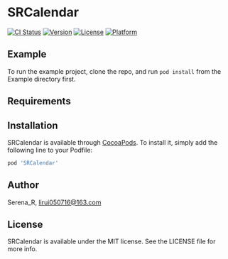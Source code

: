 # SRCalendar

[![CI Status](http://img.shields.io/travis/305369570@qq.com/SRCalendar.svg?style=flat)](https://travis-ci.org/305369570@qq.com/SRCalendar)
[![Version](https://img.shields.io/cocoapods/v/SRCalendar.svg?style=flat)](http://cocoapods.org/pods/SRCalendar)
[![License](https://img.shields.io/cocoapods/l/SRCalendar.svg?style=flat)](http://cocoapods.org/pods/SRCalendar)
[![Platform](https://img.shields.io/cocoapods/p/SRCalendar.svg?style=flat)](http://cocoapods.org/pods/SRCalendar)

## Example

To run the example project, clone the repo, and run `pod install` from the Example directory first.

## Requirements

## Installation

SRCalendar is available through [CocoaPods](http://cocoapods.org). To install
it, simply add the following line to your Podfile:

```ruby
pod 'SRCalendar'
```

## Author

Serena_R, lirui050716@163.com

## License

SRCalendar is available under the MIT license. See the LICENSE file for more info.
